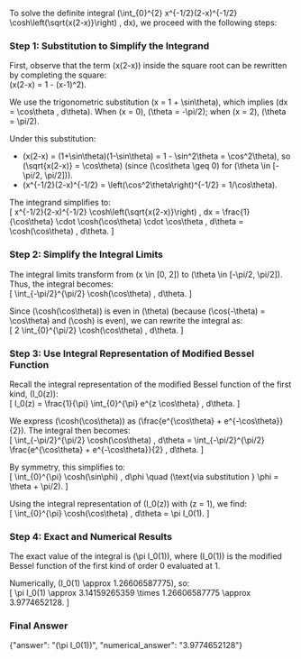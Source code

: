 
To solve the definite integral \(\int_{0}^{2} x^{-1/2}(2-x)^{-1/2} \cosh\left(\sqrt{x(2-x)}\right) \, dx\), we proceed with the following steps:


### Step 1: Substitution to Simplify the Integrand
First, observe that the term \(x(2-x)\) inside the square root can be rewritten by completing the square:  
\(x(2-x) = 1 - (x-1)^2\).  

We use the trigonometric substitution \(x = 1 + \sin\theta\), which implies \(dx = \cos\theta \, d\theta\). When \(x = 0\), \(\theta = -\pi/2\); when \(x = 2\), \(\theta = \pi/2\).  

Under this substitution:  
- \(x(2-x) = (1+\sin\theta)(1-\sin\theta) = 1 - \sin^2\theta = \cos^2\theta\), so \(\sqrt{x(2-x)} = \cos\theta\) (since \(\cos\theta \geq 0\) for \(\theta \in [-\pi/2, \pi/2]\)).  
- \(x^{-1/2}(2-x)^{-1/2} = \left(\cos^2\theta\right)^{-1/2} = 1/\cos\theta\).  

The integrand simplifies to:  
\[
x^{-1/2}(2-x)^{-1/2} \cosh\left(\sqrt{x(2-x)}\right) \, dx = \frac{1}{\cos\theta} \cdot \cosh(\cos\theta) \cdot \cos\theta \, d\theta = \cosh(\cos\theta) \, d\theta.
\]  


### Step 2: Simplify the Integral Limits
The integral limits transform from \(x \in [0, 2]\) to \(\theta \in [-\pi/2, \pi/2]\). Thus, the integral becomes:  
\[
\int_{-\pi/2}^{\pi/2} \cosh(\cos\theta) \, d\theta.
\]  

Since \(\cosh(\cos\theta)\) is even in \(\theta\) (because \(\cos(-\theta) = \cos\theta\) and \(\cosh\) is even), we can rewrite the integral as:  
\[
2 \int_{0}^{\pi/2} \cosh(\cos\theta) \, d\theta.
\]  


### Step 3: Use Integral Representation of Modified Bessel Function
Recall the integral representation of the modified Bessel function of the first kind, \(I_0(z)\):  
\[
I_0(z) = \frac{1}{\pi} \int_{0}^{\pi} e^{z \cos\theta} \, d\theta.
\]  

We express \(\cosh(\cos\theta)\) as \(\frac{e^{\cos\theta} + e^{-\cos\theta}}{2}\). The integral then becomes:  
\[
\int_{-\pi/2}^{\pi/2} \cosh(\cos\theta) \, d\theta = \int_{-\pi/2}^{\pi/2} \frac{e^{\cos\theta} + e^{-\cos\theta}}{2} \, d\theta.
\]  

By symmetry, this simplifies to:  
\[
\int_{0}^{\pi} \cosh(\sin\phi) \, d\phi \quad (\text{via substitution } \phi = \theta + \pi/2).
\]  

Using the integral representation of \(I_0(z)\) with \(z = 1\), we find:  
\[
\int_{0}^{\pi} \cosh(\cos\theta) \, d\theta = \pi I_0(1).
\]  


### Step 4: Exact and Numerical Results
The exact value of the integral is \(\pi I_0(1)\), where \(I_0(1)\) is the modified Bessel function of the first kind of order 0 evaluated at 1.  

Numerically, \(I_0(1) \approx 1.26606587775\), so:  
\[
\pi I_0(1) \approx 3.14159265359 \times 1.26606587775 \approx 3.9774652128.
\]  


### Final Answer
{"answer": "\(\pi I_0(1)\)", "numerical_answer": "3.9774652128"}